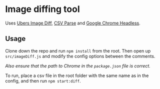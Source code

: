 # Image diffing tool
Uses [Ubers Image Diff](https://github.com/uber-archive/image-diff), [CSV Parse](https://www.npmjs.com/package/csv-parse) and [Google Chrome Headless](https://developers.google.com/web/updates/2017/04/headless-chrome).

## Usage
Clone down the repo and run `npm install` from the root. Then open up `src/imageDiff.js` and modify the config options between the comments. 

*Also ensure that the path to Chrome in the `package.json` file is correct.*

To run, place a csv file in the root folder with the same name as in the config, and then run `npm start:diff`.
